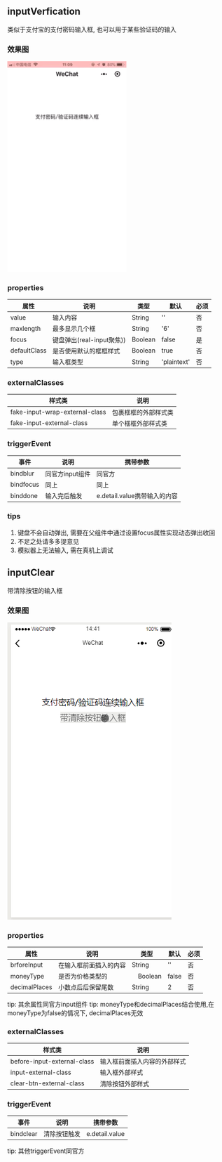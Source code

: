 ## inputVerfication
类似于支付宝的支付密码输入框, 也可以用于某些验证码的输入
### 效果图
![inputVerfication](https://github.com/khunzh/wxmini_component/raw/master/exampleImgs/inputVerfication.gif)
### properties
属性 | 说明 | 类型 | 默认 | 必须
---|---|---|---|---
value | 输入内容 | String | '' | 否
maxlength | 最多显示几个框 | String | '6' | 否
focus | 键盘弹出(real-input聚焦)) | Boolean | false | 是
defaultClass | 是否使用默认的框框样式 | Boolean | true | 否
type | 输入框类型 | String | 'plaintext' | 否

### externalClasses
样式类 | 说明
---|---
fake-input-wrap-external-class | 包裹框框的外部样式类
fake-input-external-class | 单个框框外部样式类

### triggerEvent
事件 | 说明 | 携带参数
--- | --- | ---
bindblur | 同官方input组件 | 同官方
bindfocus | 同上 |同上
binddone | 输入完后触发 | e.detail.value携带输入的内容

### tips
1. 键盘不会自动弹出, 需要在父组件中通过设置focus属性实现动态弹出收回
2. 不足之处请多多提意见
3. 模拟器上无法输入, 需在真机上调试

## inputClear
带清除按钮的输入框
### 效果图
![inputClear](https://github.com/khunzh/wxmini_component/raw/master/exampleImgs/inputClear.gif)
### properties
属性 | 说明 | 类型 | 默认 | 必须
---|---|---|---|---
brforeInput | 在输入框前面插入的内容 | String | '' | 否
moneyType | 是否为价格类型的 |　Boolean | false | 否
decimalPlaces | 小数点后后保留尾数 | String | 2 | 否

tip: 其余属性同官方input组件
tip: moneyType和decimalPlaces结合使用,在moneyType为false的情况下, decimalPlaces无效

### externalClasses
样式类 | 说明
---|---
before-input-external-class | 输入框前面插入内容的外部样式
input-external-class | 输入框外部样式
clear-btn-external-class | 清除按钮外部样式

### triggerEvent
事件 | 说明 | 携带参数
--- | --- | ---
bindclear | 清除按钮触发 | e.detail.value

tip: 其他triggerEvent同官方